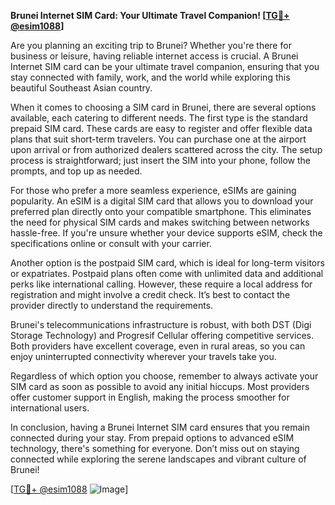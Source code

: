 **Brunei Internet SIM Card: Your Ultimate Travel Companion! [[TG💪+ @esim1088](https://t.me/s/esim1088)]**

Are you planning an exciting trip to Brunei? Whether you're there for business or leisure, having reliable internet access is crucial. A Brunei Internet SIM card can be your ultimate travel companion, ensuring that you stay connected with family, work, and the world while exploring this beautiful Southeast Asian country.

When it comes to choosing a SIM card in Brunei, there are several options available, each catering to different needs. The first type is the standard prepaid SIM card. These cards are easy to register and offer flexible data plans that suit short-term travelers. You can purchase one at the airport upon arrival or from authorized dealers scattered across the city. The setup process is straightforward; just insert the SIM into your phone, follow the prompts, and top up as needed.

For those who prefer a more seamless experience, eSIMs are gaining popularity. An eSIM is a digital SIM card that allows you to download your preferred plan directly onto your compatible smartphone. This eliminates the need for physical SIM cards and makes switching between networks hassle-free. If you're unsure whether your device supports eSIM, check the specifications online or consult with your carrier.

Another option is the postpaid SIM card, which is ideal for long-term visitors or expatriates. Postpaid plans often come with unlimited data and additional perks like international calling. However, these require a local address for registration and might involve a credit check. It’s best to contact the provider directly to understand the requirements.

Brunei's telecommunications infrastructure is robust, with both DST (Digi Storage Technology) and Progresif Cellular offering competitive services. Both providers have excellent coverage, even in rural areas, so you can enjoy uninterrupted connectivity wherever your travels take you.

Regardless of which option you choose, remember to always activate your SIM card as soon as possible to avoid any initial hiccups. Most providers offer customer support in English, making the process smoother for international users.

In conclusion, having a Brunei Internet SIM card ensures that you remain connected during your stay. From prepaid options to advanced eSIM technology, there's something for everyone. Don’t miss out on staying connected while exploring the serene landscapes and vibrant culture of Brunei!

[[TG💪+ @esim1088](https://t.me/s/esim1088) ![Image](https://i.postimg.cc/Y0z9fWf4/image.png)]
